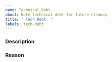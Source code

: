 ```yaml
---
name: Technical Debt
about: Note technical debt for future cleanup
title: " Tech Debt: "
labels: tech-debt
---
```


### Description
<!-- Describe what needs cleanup -->

### Reason
<!-- Why it's considered technical debt -->
